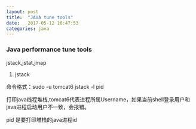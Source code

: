 ```yaml
---
layout: post
title:  "JAVA tune tools"
date:   2017-05-12 16:47:53
categories: java
---
```


### Java performance tune tools
 
 jstack,jstat,jmap
 
1. jstack

命令格式：sudo -u tomcat6 jstack -l pid

打印java线程堆栈,tomcat6代表进程所属Username，如果当前shell登录用户和java进程启动用户不一致，会报错。

pid 是要打印堆栈的java进程id


